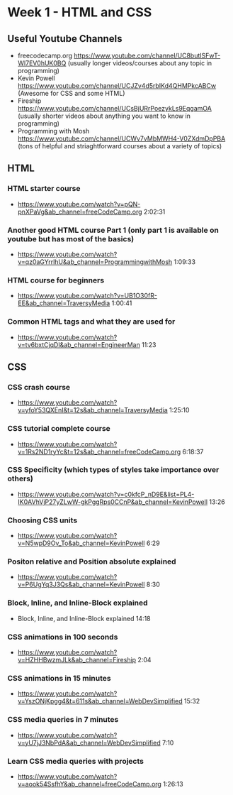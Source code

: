 # Week 1 - HTML and CSS

## Useful Youtube Channels
- freecodecamp.org https://www.youtube.com/channel/UC8butISFwT-Wl7EV0hUK0BQ (usually longer videos/courses about any topic in programming)
- Kevin Powell https://www.youtube.com/channel/UCJZv4d5rbIKd4QHMPkcABCw (Awesome for CSS and some HTML)
- Fireship https://www.youtube.com/channel/UCsBjURrPoezykLs9EqgamOA (usually shorter videos about anything you want to know in programming)
- Programming with Mosh https://www.youtube.com/channel/UCWv7vMbMWH4-V0ZXdmDpPBA (tons of helpful and striaghtforward courses about a variety of topics)


## HTML

### HTML starter course
- https://www.youtube.com/watch?v=pQN-pnXPaVg&ab_channel=freeCodeCamp.org 2:02:31

### Another good HTML course Part 1 (only part 1 is available on youtube but has most of the basics)
- https://www.youtube.com/watch?v=qz0aGYrrlhU&ab_channel=ProgrammingwithMosh 1:09:33

### HTML course for beginners
- https://www.youtube.com/watch?v=UB1O30fR-EE&ab_channel=TraversyMedia 1:00:41

### Common HTML tags and what they are used for
- https://www.youtube.com/watch?v=tv6bxtCjqDI&ab_channel=EngineerMan 11:23


## CSS

### CSS crash course
- https://www.youtube.com/watch?v=yfoY53QXEnI&t=12s&ab_channel=TraversyMedia 1:25:10

### CSS tutorial complete course
- https://www.youtube.com/watch?v=1Rs2ND1ryYc&t=12s&ab_channel=freeCodeCamp.org 6:18:37

### CSS Specificity (which types of styles take importance over others)
- https://www.youtube.com/watch?v=c0kfcP_nD9E&list=PL4-IK0AVhVjP27yZLwW-gkPggRps0CCnP&ab_channel=KevinPowell 13:26

### Choosing CSS units
- https://www.youtube.com/watch?v=N5wpD9Ov_To&ab_channel=KevinPowell 6:29

### Positon relative and Position absolute explained
- https://www.youtube.com/watch?v=P6UgYq3J3Qs&ab_channel=KevinPowell 8:30

### Block, Inline, and Inline-Block explained
- Block, Inline, and Inline-Block explained 14:18

### CSS animations in 100 seconds 
- https://www.youtube.com/watch?v=HZHHBwzmJLk&ab_channel=Fireship 2:04

### CSS animations in 15 minutes
- https://www.youtube.com/watch?v=YszONjKpgg4&t=611s&ab_channel=WebDevSimplified 15:32

### CSS media queries in 7 minutes
- https://www.youtube.com/watch?v=yU7jJ3NbPdA&ab_channel=WebDevSimplified 7:10

### Learn CSS media queries with projects
- https://www.youtube.com/watch?v=aook54SsfhY&ab_channel=freeCodeCamp.org 1:26:13
